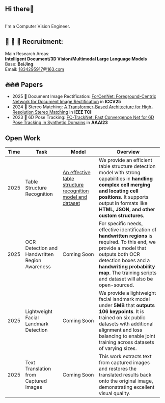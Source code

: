 ## Hi there👋

<br>I'm a Computer Vision Engineer.<br>  

## 📣 📣 📣 Recruitment:

Main Research Areas:   
**Intelligent Document/3D Vision/Multimodal Large Language Models**  
Base: **BeiJing**   
Email: 1834295917@163.com 

## 🔥🔥🔥 Papers
* 2025 🎉 Document Image Rectification: [ForCenNet: Foreground-Centric Network for Document Image Rectification]() in **ICCV25**
* 2024 🎉 Stereo Matching: [A Transformer-Based Architecture for High-Resolution Stereo Matching](https://ieeexplore.ieee.org/document/10387769) in **IEEE TCI**
* 2023 🎉 6D Pose Tracking: [FC-TrackNet: Fast Convergence Net for 6D Pose Tracking in Synthetic Domains](https://doi.org/10.1609/aaai.v37i13.27077) in **AAAI23**

## Open Work
|Time                   | Task                 | Model         |   Overview    |
|---------------------- |----------------------|---------------|---------------|
|2025| Table Structure Recognition |[An effective table structure recognition model and dataset](https://github.com/caipeng328/wired_table_rec)| We provide an efficient table structure detection model with strong capabilities in **handling complex cell merging and locating cell positions**. It supports output in formats like **HTML, JSON, and other custom structures**.|
|2025| OCR Detection and Handwritten Region Awareness | Coming Soon | For specific needs, effective identification of **handwritten regions** is required. To this end, we provide a model that outputs both OCR detection boxes and a **handwriting probability map**. The training scripts and dataset will also be open-sourced.|
|2025| Lightweight Facial Landmark Detection | Coming Soon |We provide a lightweight facial landmark model under **5MB** that **outputs 106 keypoints**. It is trained on six public datasets with additional alignment and loss balancing to enable joint training across datasets of varying sizes. |
|2025| Text Translation from Captured Images | Coming Soon | This work extracts text from captured images and restores the translated results back onto the original image, demonstrating excellent visual quality.|

